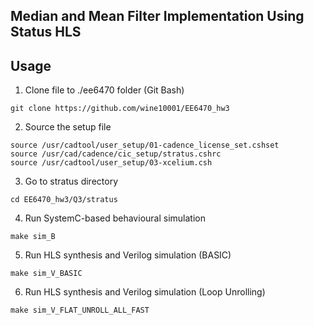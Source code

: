 ## Median and Mean Filter Implementation Using Status HLS

## Usage
1. Clone file to ./ee6470 folder (Git Bash)
```properties
git clone https://github.com/wine10001/EE6470_hw3
```
2. Source the setup file
```properties
source /usr/cadtool/user_setup/01-cadence_license_set.cshset
source /usr/cad/cadence/cic_setup/stratus.cshrc
source /usr/cadtool/user_setup/03-xcelium.csh
```
3. Go to stratus directory
```properties
cd EE6470_hw3/Q3/stratus
```
4. Run SystemC-based behavioural simulation
```properties
make sim_B
```
5. Run HLS synthesis and Verilog simulation (BASIC)
```properties
make sim_V_BASIC
```
6. Run HLS synthesis and Verilog simulation (Loop Unrolling)
```properties
make sim_V_FLAT_UNROLL_ALL_FAST
```
